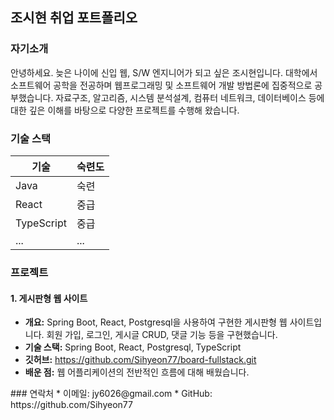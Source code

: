 ## 조시현 취업 포트폴리오

### 자기소개

안녕하세요. 늦은 나이에 신입 웹, S/W 엔지니어가 되고 싶은 조시현입니다. 대학에서 소프트웨어 공학을 전공하며 웹프로그래밍 및 소프트웨어 개발 방법론에 집중적으로 공부했습니다. 자료구조, 알고리즘, 시스템 분석설계, 컴퓨터 네트워크, 데이터베이스 등에 대한 깊은 이해를 바탕으로 다양한 프로젝트를 수행해 왔습니다.

### 기술 스택

| 기술 | 숙련도 |
|---|---|
| Java | 숙련 |
| React | 중급 |
| TypeScript | 중급 |
| ... | ... |

### 프로젝트

#### 1. 게시판형 웹 사이트

* **개요:** Spring Boot, React, Postgresql을 사용하여 구현한 게시판형 웹 사이트입니다. 회원 가입, 로그인, 게시글 CRUD, 댓글 기능 등을 구현했습니다.
* **기술 스택:** Spring Boot, React, Postgresql, TypeScript
* **깃허브:** https://github.com/Sihyeon77/board-fullstack.git
* **배운 점:** 웹 어플리케이션의 전반적인 흐름에 대해 배웠습니다.

<!--
### 개인적인 성장

--!>
### 연락처

* 이메일: jy6026@gmail.com
* GitHub: https://github.com/Sihyeon77


